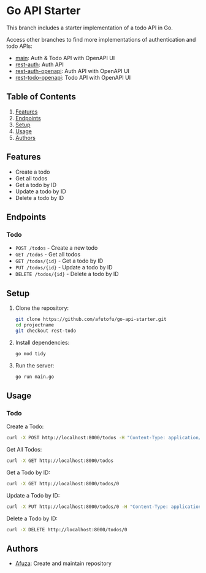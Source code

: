# Go API Starter

This branch includes a starter implementation of a todo API in Go.

Access other branches to find more implementations of authentication and todo APIs:

- [main](https://github.com/afutofu/go-api-starter): Auth & Todo API with OpenAPI UI
- [rest-auth](https://github.com/afutofu/go-api-starter/tree/rest-auth): Auth API
- [rest-auth-openapi](https://github.com/afutofu/go-api-starter/tree/rest-auth-openapi): Auth API with OpenAPI UI
- [rest-todo-openapi](https://github.com/afutofu/go-api-starter/tree/rest-todo-openapi): Todo API with OpenAPI UI

## Table of Contents

1. [Features](#features)
1. [Endpoints](#endpoints)
1. [Setup](#setup)
1. [Usage](#usage)
1. [Authors](#authors)

## Features

- Create a todo
- Get all todos
- Get a todo by ID
- Update a todo by ID
- Delete a todo by ID

## Endpoints

### Todo

- `POST /todos` - Create a new todo
- `GET /todos` - Get all todos
- `GET /todos/{id}` - Get a todo by ID
- `PUT /todos/{id}` - Update a todo by ID
- `DELETE /todos/{id}` - Delete a todo by ID

## Setup

1. Clone the repository:

   ```bash
   git clone https://github.com/afutofu/go-api-starter.git
   cd projectname
   git checkout rest-todo
   ```

2. Install dependencies:

   ```bash
   go mod tidy
   ```

3. Run the server:
   ```bash
   go run main.go
   ```

## Usage

### Todo

Create a Todo:

```bash
curl -X POST http://localhost:8000/todos -H "Content-Type: application/json" -d '{"text":"Test Todo", "completed":false}'
```

Get All Todos:

```bash
curl -X GET http://localhost:8000/todos
```

Get a Todo by ID:

```bash
curl -X GET http://localhost:8000/todos/0
```

Update a Todo by ID:

```bash
curl -X PUT http://localhost:8000/todos/0 -H "Content-Type: application/json" -d '{"text":"Updated Todo", "completed":true}'
```

Delete a Todo by ID:

```bash
curl -X DELETE http://localhost:8000/todos/0
```

## Authors

- [Afuza](https://github.com/afutofu): Create and maintain repository
